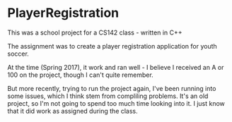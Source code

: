 # PlayerRegistration
This was a school project for a CS142 class - written in C++

The assignment was to create a player registration application for youth soccer. 

At the time (Spring 2017), it work and ran well - I believe I received an A or 100 on the project, though I can't quite remember.

But more recently, trying to run the project again, I've been running into some issues, which I think stem from compliling problems. It's an old project, so I'm not going to spend too much time looking into it. I just know that it did work as assigned during the class.
